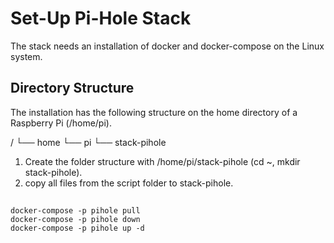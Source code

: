 # Set-Up Pi-Hole Stack

The stack needs an installation of docker and docker-compose on the Linux system.  

## Directory Structure

The installation has the following structure on the home directory of a Raspberry Pi (/home/pi). 

/
└── home
    └── pi
        └── stack-pihole

1. Create the folder structure with /home/pi/stack-pihole (cd ~, mkdir stack-pihole).
2. copy all files from the script folder to stack-pihole.

##

##

```
docker-compose -p pihole pull
docker-compose -p pihole down
docker-compose -p pihole up -d
```
